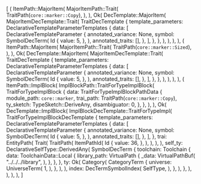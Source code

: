 [
    (
        ItemPath::MajorItem(
            MajorItemPath::Trait(
                TraitPath(`core::marker::Copy`),
            ),
        ),
        Ok(
            DecTemplate::MajorItem(
                MajorItemDecTemplate::Trait(
                    TraitDecTemplate {
                        template_parameters: DeclarativeTemplateParameterTemplates {
                            data: [
                                DeclarativeTemplateParameter {
                                    annotated_variance: None,
                                    symbol: SymbolDecTerm(
                                        Id {
                                            value: 5,
                                        },
                                    ),
                                    annotated_traits: [],
                                },
                            ],
                        },
                    },
                ),
            ),
        ),
    ),
    (
        ItemPath::MajorItem(
            MajorItemPath::Trait(
                TraitPath(`core::marker::Sized`),
            ),
        ),
        Ok(
            DecTemplate::MajorItem(
                MajorItemDecTemplate::Trait(
                    TraitDecTemplate {
                        template_parameters: DeclarativeTemplateParameterTemplates {
                            data: [
                                DeclarativeTemplateParameter {
                                    annotated_variance: None,
                                    symbol: SymbolDecTerm(
                                        Id {
                                            value: 5,
                                        },
                                    ),
                                    annotated_traits: [],
                                },
                            ],
                        },
                    },
                ),
            ),
        ),
    ),
    (
        ItemPath::ImplBlock(
            ImplBlockPath::TraitForTypeImplBlock(
                TraitForTypeImplBlock {
                    data: TraitForTypeImplBlockPathData {
                        module_path: `core::marker`,
                        trai_path: TraitPath(`core::marker::Copy`),
                        ty_sketch: TypeSketch::DeriveAny,
                        disambiguator: 0,
                    },
                },
            ),
        ),
        Ok(
            DecTemplate::ImplBlock(
                ImplBlockDecTemplate::TraitForTypeImpl(
                    TraitForTypeImplBlockDecTemplate {
                        template_parameters: DeclarativeTemplateParameterTemplates {
                            data: [
                                DeclarativeTemplateParameter {
                                    annotated_variance: None,
                                    symbol: SymbolDecTerm(
                                        Id {
                                            value: 5,
                                        },
                                    ),
                                    annotated_traits: [],
                                },
                            ],
                        },
                        trai: EntityPath(
                            Trait(
                                TraitPath(
                                    ItemPathId(
                                        Id {
                                            value: 36,
                                        },
                                    ),
                                ),
                            ),
                        ),
                        self_ty: DeclarativeSelfType::DerivedAny(
                            SymbolDecTerm {
                                toolchain: Toolchain {
                                    data: ToolchainData::Local {
                                        library_path: VirtualPath {
                                            _data: VirtualPathBuf(
                                                "../../../library",
                                            ),
                                        },
                                    },
                                },
                                ty: Ok(
                                    Category(
                                        CategoryTerm {
                                            universe: UniverseTerm(
                                                1,
                                            ),
                                        },
                                    ),
                                ),
                                index: DecTermSymbolIndex(
                                    SelfType,
                                ),
                            },
                        ),
                    },
                ),
            ),
        ),
    ),
]